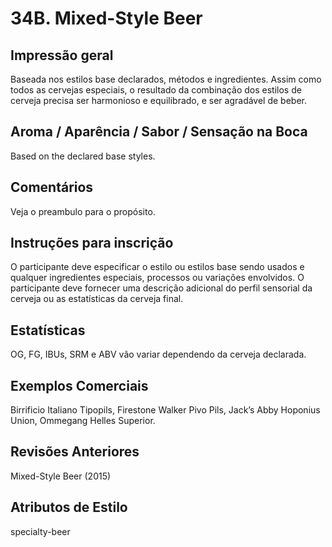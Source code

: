 # 34B. Mixed-Style Beer

## Impressão geral

Baseada nos estilos base declarados, métodos e ingredientes. Assim como todos as cervejas especiais, o resultado da combinação dos estilos de cerveja precisa ser harmonioso e equilibrado, e ser agradável de beber.

## Aroma / Aparência / Sabor / Sensação na Boca

Based on the declared base styles.

## Comentários

Veja o preambulo para o propósito.

## Instruções para inscrição

O participante deve especificar o estilo ou estilos base sendo usados e qualquer ingredientes especiais, processos ou variações envolvidos. O participante deve fornecer uma descrição adicional do perfil sensorial da cerveja ou as estatísticas da cerveja final.

## Estatísticas

OG, FG, IBUs, SRM e ABV vão variar dependendo da cerveja declarada.

## Exemplos Comerciais

Birrificio Italiano Tipopils, Firestone Walker Pivo Pils, Jack’s Abby Hoponius Union, Ommegang Helles Superior.

## Revisões Anteriores

Mixed-Style Beer (2015)

## Atributos de Estilo

specialty-beer